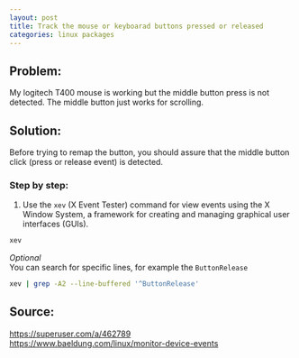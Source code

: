 ```yaml
---
layout: post
title: Track the mouse or keyboarad buttons pressed or released
categories: linux packages
---
```




## Problem: 
My logitech T400 mouse is working but the middle button press is not detected. The middle button just works for scrolling.


## Solution:

Before trying to remap the button, you should assure that the middle button click (press or release event) is detected.


### Step by step:

1. Use the `xev` (X Event Tester) command for view events using the X Window System, a framework for creating and managing graphical user interfaces (GUIs).

```bash
xev
```

_Optional_  
You can search for specific lines, for example the `ButtonRelease`
```bash
xev | grep -A2 --line-buffered '^ButtonRelease'
```

## Source:

<https://superuser.com/a/462789>  
<https://www.baeldung.com/linux/monitor-device-events>  


